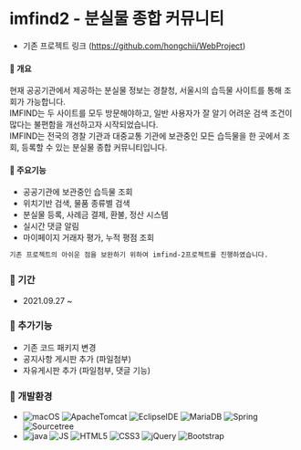 # imfind2 - 분실물 종합 커뮤니티

- 기존 프로젝트 링크 (https://github.com/hongchii/WebProject)

#### 📌  개요
현재 공공기관에서 제공하는 분실물 정보는 경찰청, 서울시의 습득물 사이트를 통해 조회가 가능합니다. <br>IMFIND는 두 사이트를 모두 방문해야하고, 일반 사용자가 잘 알기 어려운 검색 조건이 많다는 불편함을 개선하고자 시작되었습니다.<br> IMFIND는 전국의 경찰 기관과 대중교통 기관에 보관중인 모든 습득물을 한 곳에서 조회, 등록할 수 있는 분실물 종합 커뮤니티입니다.

#### 📌  주요기능
- 공공기관에 보관중인 습득물 조회
- 위치기반 검색, 물품 종류별 검색
- 분실물 등록, 사례금 결제, 환불, 정산 시스템
- 실시간 댓글 알림
- 마이페이지 거래자 평가, 누적 평점 조회




```sh
기존 프로젝트의 아쉬운 점을 보완하기 위하여 imfind-2프로젝트를 진행하였습니다.
```

### 📌 기간
- 2021.09.27 ~ 

### 📌 추가기능
- 기존 코드 패키지 변경 
- 공지사항 게시판 추가 (파일첨부)
- 자유게시판 추가 (파일첨부, 댓글 기능)


### 📌 개발환경

- ![macOS](https://img.shields.io/badge/macOS-000000?style=flat-square&logo=&logoColor=white)  ![ApacheTomcat](https://img.shields.io/badge/ApacheTomcat-F8DC75?style=flat-square&logo=ApacheTomcat&logoColor=black) ![EclipseIDE](https://img.shields.io/badge/EclipseIDE-2C2255?style=flat-square&logo=EclipseIDE&logoColor=white) ![MariaDB](https://img.shields.io/badge/MariaDB-003545?style=flat-square&logo=MariaDB&logoColor=white) ![Spring](https://img.shields.io/badge/Spring-6DB33F?style=flat-square&logo=Spring&logoColor=white) ![Sourcetree](https://img.shields.io/badge/Sourcetree-0052CC?style=flat-square&logo=Sourcetree&logoColor=white)
- ![java](https://img.shields.io/badge/java-007396?style=flat-square&logo=Java&logoColor=white)   ![JS](https://img.shields.io/badge/JavaScript-F7DF1E?style=flat-square&logo=JavaScript&logoColor=black) ![HTML5](https://img.shields.io/badge/HTML5-E34F26?style=flat-square&logo=HTML5&logoColor=white) ![CSS3](https://img.shields.io/badge/CSS3-1572B6?style=flat-square&logo=CSS3&logoColor=white)  ![jQuery](https://img.shields.io/badge/jQuery-0769AD?style=flat-square&logo=jQuery&logoColor=white) ![Bootstrap](https://img.shields.io/badge/Bootstrap-7952B3?style=flat-square&logo=Bootstrap&logoColor=white) 
